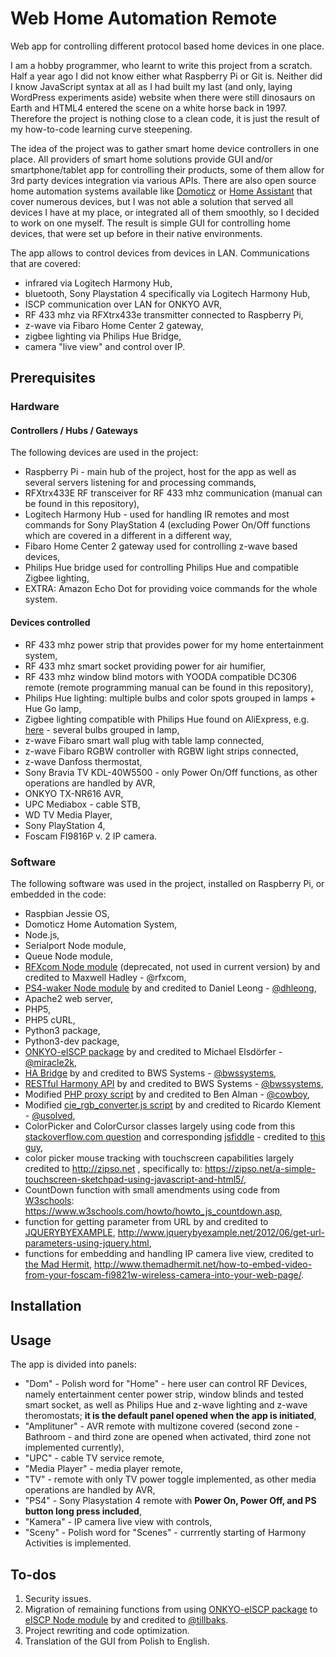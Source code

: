 # Web Home Automation Remote
Web app for controlling different protocol based home devices in one place.

I am a hobby programmer, who learnt to write this project from a scratch. Half a year ago I did not know either what Raspberry Pi or Git is. Neither did I know JavaScript syntax at all as I had built my last (and only, laying WordPress experiments aside) website when there were still dinosaurs on Earth and HTML4 entered the scene on a white horse back in 1997. Therefore the project is nothing close to a clean code, it is just the result of my how-to-code learning curve steepening.

The idea of the project was to gather smart home device controllers in one place. All providers of smart home solutions provide GUI and/or smartphone/tablet app for controlling their products, some of them allow for 3rd party devices integration via various APIs. There are also open source home automation systems available like [Domoticz](http://domoticz.com) or [Home Assistant](http://home-assistant.io) that cover numerous devices, but I was not able a solution that served all devices I have at my place, or integrated all of them smoothly, so I decided to work on one myself. The result is simple GUI for controlling home devices, that were set up before in their native environments.

The app allows to control devices from devices in LAN. Communications that are covered:
- infrared via Logitech Harmony Hub,
- bluetooth, Sony Playstation 4 specifically via Logitech Harmony Hub,
- ISCP communication over LAN for ONKYO AVR,
- RF 433 mhz via RFXtrx433e transmitter connected to Raspberry Pi,
- z-wave via Fibaro Home Center 2 gateway,
- zigbee lighting via Philips Hue Bridge,
- camera "live view" and control over IP.
## Prerequisites
### Hardware
#### Controllers / Hubs / Gateways
The following devices are used in the project:
- Raspberry Pi - main hub of the project, host for the app as well as several servers listening for and processing commands,
- RFXtrx433E RF transceiver for RF 433 mhz communication (manual can be found in this repository),
- Logitech Harmony Hub - used for handling IR remotes and most commands for Sony PlayStation 4 (excluding Power On/Off functions which are covered in a different in a different way,
- Fibaro Home Center 2 gateway used for controlling z-wave based devices,
- Philips Hue bridge used for controlling Philips Hue and compatible Zigbee lighting,
- EXTRA: Amazon Echo Dot for providing voice commands for the whole system.
#### Devices controlled
- RF 433 mhz power strip that provides power for my home entertainment system,   
- RF 433 mhz smart socket providing power for air humifier,
- RF 433 mhz window blind motors with YOODA compatible DC306 remote (remote programming manual can be found in this repository),
- Philips Hue lighting: multiple bulbs and color spots grouped in lamps + Hue Go lamp,
- Zigbee lighting compatible with Philips Hue found on AliExpress, e.g. [here](https://www.aliexpress.com/item/Jiawen-Zigbee-bulb-smart-bulb-wireless-bulb-for-philip-hubs-control-by-Apple-homekit-Siri-and/32810632827.html?spm=2114.search0104.3.9.QIGuBQ&ws_ab_test=searchweb0_0,searchweb201602_4_10152_10065_10151_10068_10344_10345_10342_10343_10340_10341_10304_10307_10301_10060_10155_10154_10056_10055_10054_10059_10534_10533_10532_100031_10099_10338_10103_10102_5590020_10052_10053_10142_10107_10050_10051_10171_10084_10083_5370020_10080_10082_10081_10110_10111_10112_10113_10114_10312_10313_10314_10078_10079_10073,searchweb201603_17,ppcSwitch_2&btsid=48e6236d-6e4d-4715-ba0b-c557b9db3b5b&algo_expid=b62e7ced-8cac-4ea3-82b2-aed51b6f1fad-1&algo_pvid=b62e7ced-8cac-4ea3-82b2-aed51b6f1fad) - several bulbs grouped in lamp,
- z-wave Fibaro smart wall plug with table lamp connected,
- z-wave Fibaro RGBW controller with RGBW light strips connected,
- z-wave Danfoss thermostat,
- Sony Bravia TV KDL-40W5500 - only Power On/Off functions, as other operations are handled by AVR,
- ONKYO TX-NR616 AVR,
- UPC Mediabox - cable STB,
- WD TV Media Player,
- Sony PlayStation 4,
- Foscam FI9816P v. 2 IP camera.
### Software
The following software was used in the project, installed on Raspberry Pi, or embedded in the code:
- Raspbian Jessie OS,
- Domoticz Home Automation System,
- Node.js,
- Serialport Node module,
- Queue Node module,
- [RFXcom Node module](https://github.com/rfxcom/node-rfxcom) (deprecated, not used in current version) by and credited to Maxwell Hadley - @rfxcom,
- [PS4-waker Node module](https://github.com/dhleong/ps4-waker) by and credited to Daniel Leong - [@dhleong](https://github.com/dhleong),
- Apache2 web server,
- PHP5,
- PHP5 cURL,
- Python3 package,
- Python3-dev package,
- [ONKYO-eISCP package](https://github.com/miracle2k/onkyo-eiscp) by and credited to Michael Elsdörfer - [@miracle2k](https://github.com/miracle2k),
- [HA Bridge](https://github.com/bwssystems/ha-bridge) by and credited to BWS Systems - [@bwssystems](https://github.com/bwssystems),
- [RESTful Harmony API](https://github.com/bwssystems/restful-harmony) by and credited to BWS Systems - [@bwssystems](https://github.com/bwssystems),
- Modified [PHP proxy script](https://github.com/cowboy/php-simple-proxy) by and credited to Ben Alman - [@cowboy](https://github.com/cowboy),
- Modified [cie_rgb_converter.js script](https://github.com/usolved/cie-rgb-converter) by and credited to Ricardo Klement - [@usolved](https://github.com/usolved),
- ColorPicker and ColorCursor classes largely using code from this [stackoverflow.com question](https://stackoverflow.com/questions/41844110/ploting-rgb-or-hex-values-on-a-color-wheel-using-js-canvas) and corresponding [jsfiddle](http://jsfiddle.net/havdto6e/4/) - credited to [this guy](https://stackoverflow.com/users/1579780/giladd),
- color picker mouse tracking with touchscreen capabilities largely credited to http://zipso.net , specifically to: https://zipso.net/a-simple-touchscreen-sketchpad-using-javascript-and-html5/,
- CountDown function with small amendments using code from [W3schools](https://www.w3schools.com): https://www.w3schools.com/howto/howto_js_countdown.asp,
- function for getting parameter from URL by and credited to [JQUERYBYEXAMPLE](http://www.jquerybyexample.net/), http://www.jquerybyexample.net/2012/06/get-url-parameters-using-jquery.html,
- functions for embedding and handling IP camera live view, credited to [the Mad Hermit](http://www.themadhermit.net), http://www.themadhermit.net/how-to-embed-video-from-your-foscam-fi9821w-wireless-camera-into-your-web-page/.
## Installation

## Usage
The app is divided into panels:
- "Dom" - Polish word for "Home" - here user can control RF Devices, namely entertainment center power strip, window blinds and tested smart socket, as well as Philips Hue and z-wave lighting and z-wave theromostats; **it is the default panel opened when the app is initiated**,
- "Amplituner" - AVR remote with multizone covered (second zone - Bathroom - and third zone are opened when activated, third zone not implemented currently),
- "UPC" - cable TV service remote,
- "Media Player" - media player remote,
- "TV" - remote with only TV power toggle implemented, as other media operations are handled by AVR,
- "PS4" - Sony Plasystation 4 remote with **Power On, Power Off, and PS button long press included**,
- "Kamera" - IP camera live view with controls,
- "Sceny" - Polish word for "Scenes" - currrently starting of Harmony Activities is implemented.
## To-dos
1. Security issues.
2. Migration of remaining functions from using [ONKYO-eISCP package](https://github.com/miracle2k/onkyo-eiscp) to [eISCP Node module](https://github.com/tillbaks/node-eiscp) by and credited to [@tillbaks](https://github.com/tillbaks).
3. Project rewriting and code optimization.
4. Translation of the GUI from Polish to English.
